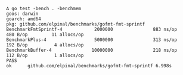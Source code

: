     ∆ go test -bench . -benchmem
    goos: darwin
    goarch: amd64
    pkg: github.com/elpinal/benchmarks/gofmt-fmt-sprintf
    BenchmarkFmtSprintf-4            2000000               883 ns/op             480 B/op         11 allocs/op
    BenchmarkPlus-4                  5000000               313 ns/op             192 B/op          4 allocs/op
    BenchmarkBuffer-4               10000000               218 ns/op             112 B/op          1 allocs/op
    PASS
    ok      github.com/elpinal/benchmarks/gofmt-fmt-sprintf 6.998s
